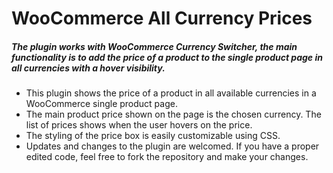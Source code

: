 # WooCommerce All Currency Prices


##### The plugin works with WooCommerce Currency Switcher, the main functionality is to add the price of a product to the single product page in all currencies with a hover visibility. 

* This plugin shows the price of a product in all available currencies in a WooCommerce single product page.
* The main product price shown on the page is the chosen currency. The list of prices shows when the user hovers on the price.
* The styling of the price box is easily customizable using CSS. 
* Updates and changes to the plugin are welcomed. If you have a proper edited code, feel free to fork the repository and make your changes.
